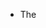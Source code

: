- The <script> tag is used to embed a client-side script (JavaScript).

- The <script> element either contains scripting statements, or it points to an external script file through the src attribute.


### Attributes

- async : Specifies that the script is downloaded in parallel to parsing the page, and executed as soon as it is available (before parsing completes) (only for external scripts)
- defer : Specifies that the script is downloaded in parallel to parsing the page, and executed after the page has finished parsing (only for external scripts)